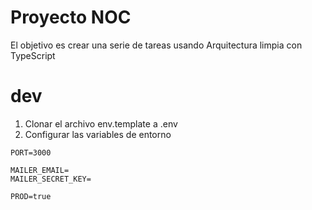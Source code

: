 # Proyecto NOC

El objetivo es crear una serie de tareas usando Arquitectura limpia con TypeScript



# dev
1. Clonar el archivo env.template a .env 
2. Configurar las variables de entorno 

```
PORT=3000

MAILER_EMAIL=
MAILER_SECRET_KEY=

PROD=true
```